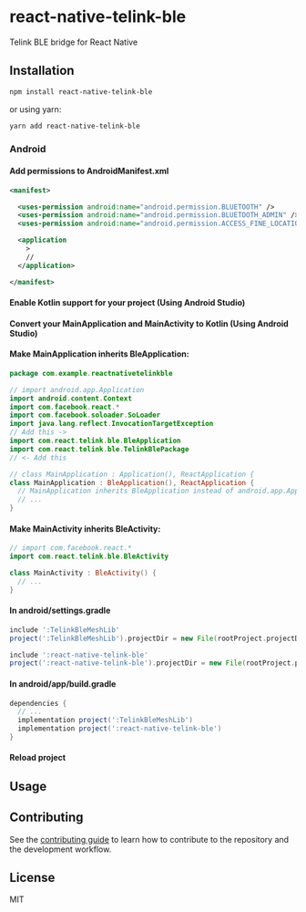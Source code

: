 # react-native-telink-ble

Telink BLE bridge for React Native

## Installation

```sh
npm install react-native-telink-ble
```

or using yarn:

```sh
yarn add react-native-telink-ble
```

### Android

#### Add permissions to AndroidManifest.xml

```xml
<manifest>

  <uses-permission android:name="android.permission.BLUETOOTH" />
  <uses-permission android:name="android.permission.BLUETOOTH_ADMIN" />
  <uses-permission android:name="android.permission.ACCESS_FINE_LOCATION" />

  <application
    >
    //
  </application>

</manifest>
```

#### Enable Kotlin support for your project (Using Android Studio)

#### Convert your MainApplication and MainActivity to Kotlin (Using Android Studio)

#### Make MainApplication inherits BleApplication:

```kotlin
package com.example.reactnativetelinkble

// import android.app.Application
import android.content.Context
import com.facebook.react.*
import com.facebook.soloader.SoLoader
import java.lang.reflect.InvocationTargetException
// Add this ->
import com.react.telink.ble.BleApplication
import com.react.telink.ble.TelinkBlePackage
// <- Add this

// class MainApplication : Application(), ReactApplication {
class MainApplication : BleApplication(), ReactApplication {
  // MainApplication inherits BleApplication instead of android.app.Application
  // ...
}
```

#### Make MainActivity inherits BleActivity:

```kotlin
// import com.facebook.react.*
import com.react.telink.ble.BleActivity

class MainActivity : BleActivity() {
  // ...
}

```

#### In android/settings.gradle

```gradle
include ':TelinkBleMeshLib'
project(':TelinkBleMeshLib').projectDir = new File(rootProject.projectDir, '../node_modules/react-native-telink-ble/android/libs/TelinkBleMeshLib')

include ':react-native-telink-ble'
project(':react-native-telink-ble').projectDir = new File(rootProject.projectDir, '../node_modules/react-native-telink-ble/android')
```

#### In android/app/build.gradle

```gradle
dependencies {
  // ...
  implementation project(':TelinkBleMeshLib')
  implementation project(':react-native-telink-ble')
}
```

#### Reload project

## Usage

## Contributing

See the [contributing guide](CONTRIBUTING.md) to learn how to contribute to the repository and the development workflow.

## License

MIT
